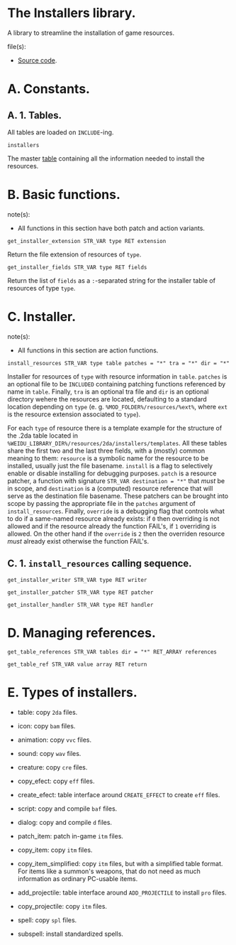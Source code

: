 # The Installers library.

A library to streamline the installation of game resources.

file(s):

* [Source code](../../installers.tpa).

# A. Constants.

## A. 1. Tables.

All tables are loaded on `INCLUDE`-ing.

`installers`

The master [table](../../resources/2da/installers/installers.2da) containing all the information needed to install the resources.

# B. Basic functions.

note(s):
* All functions in this section have both patch and action variants.

`get_installer_extension STR_VAR type RET extension`

Return the file extension of resources of `type`.

`get_installer_fields STR_VAR type RET fields`

Return the list of `fields` as a `:`-separated string for the installer table of resources of type `type`.

# C. Installer.

note(s):
* All functions in this section are action functions.

`install_resources STR_VAR type table patches = "*" tra = "*" dir = "*"`

Installer for resources of `type` with resource information in `table`. `patches` is an optional file to be `INCLUDED` containing patching functions referenced by name in `table`. Finally, `tra` is an optional tra file and `dir` is an optional directory wehere the resources are located, defaulting to a standard location depending on `type` (e. g. `%MOD_FOLDER%/resources/%ext%`, where `ext` is the resource extension associated to `type`).

For each `type` of resource there is a template example for the structure of the .2da table located in `%WEIDU_LIBRARY_DIR%/resources/2da/installers/templates`. All these tables share the first two and the last three fields, with a (mostly) common meaning to them: `resource` is a symbolic name for the resource to be installed, usually just the file basename. `install` is a flag to selectively enable or disable installing for debugging purposes. `patch` is a resource patcher, a function with signature `STR_VAR destination = "*"` that *must* be in scope, and `destination` is a (computed) resource reference that will serve as the destination file basename. These patchers can be brought into scope by passing the appropriate file in the `patches` argument of `install_resources`. Finally, `override` is a debugging flag that controls what to do if a same-named resource already exists: if `0` then overriding is not allowed and if the resource already the function FAIL's, if `1` overriding is allowed. On the other hand if the `override` is `2` then the overriden resource *must* already exist otherwise the function FAIL's.

## C. 1. `install_resources` calling sequence.

`get_installer_writer STR_VAR type RET writer`

`get_installer_patcher STR_VAR type RET patcher`

`get_installer_handler STR_VAR type RET handler`

# D. Managing references.

`get_table_references STR_VAR tables dir = "*" RET_ARRAY references`

`get_table_ref STR_VAR value array RET return`

# E. Types of installers.

* table: copy `2da` files.

* icon: copy `bam` files.

* animation: copy `vvc` files.

* sound: copy `wav` files.

* creature: copy `cre` files.

* copy_efect: copy `eff` files.

* create_efect: table interface around `CREATE_EFFECT` to create `eff` files.

* script: copy and compile `baf` files.

* dialog: copy and compile `d` files.

* patch_item: patch in-game `itm` files.

* copy_item: copy `itm` files.

* copy_item_simplified: copy `itm` files, but with a simplified table format. For items like a summon's weapons, that do not need as much information as ordinary PC-usable items.

* add_projectile: table interface around `ADD_PROJECTILE` to install `pro` files.

* copy_projectile: copy `itm` files.

* spell: copy `spl` files.

* subspell: install standardized spells.

